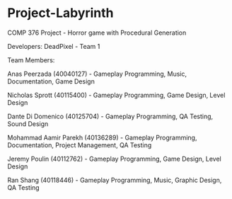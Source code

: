 # Project-Labyrinth
COMP 376 Project - Horror game with Procedural Generation

Developers: DeadPixel - Team 1

Team Members: 

Anas Peerzada (40040127) - Gameplay Programming, Music, Documentation, Game Design

Nicholas Sprott (40115400) - Gameplay Programming, Game Design, Level Design

Dante Di Domenico (40125704) - Gameplay Programming, QA Testing, Sound Design

Mohammad Aamir Parekh (40136289) - Gameplay Programming, Documentation, Project Management, QA Testing

Jeremy Poulin (40112762) - Gameplay Programming, Game Design, Level Design

Ran Shang (40118446) - Gameplay Programming, Music, Graphic Design, QA Testing

